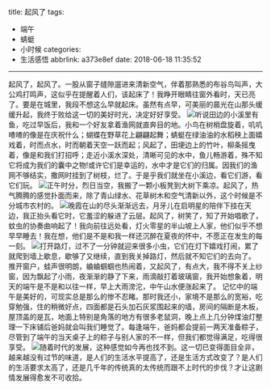 title: 起风了
tags:
  - 端午
  - 蜻蜓
  - 小时候
categories:
  - 生活感悟
abbrlink: a373e8ef
date: 2018-06-18 11:35:52
---
起风了，起风了。一股从窗子缝隙遛进来清新空气，伴着那熟悉的布谷鸟叫声，大公鸡打鸣声，这似乎在提醒着人们，该起床了！我睁开眼睛往窗外看时，天已亮了。要是在城里，我段不想这么早就起床。虽然有点早，可美丽的晨光在山那头缓缓升起，我终于败给这一切的美好时光，决定好好享受。
![](https://raw.githubusercontent.com/dinphy/dinphy.github.io/master/images/IMG_20180618_085310.jpg)听说田边的小溪里有鱼，吃过早饭后，我和一个好友拿着渔网就直奔目的地。小鸟在树梢盘旋着，叽叽喳喳的像是在庆祝什么；蝴蝶在野草花上翩翩起舞；蜻蜓在绿油油的水稻秧上面嬉戏着，时而点水，时而朝着天空一跃而起；风起了，田埂边上的竹叶，柳条摇曳着，像是和我们打招呼；走近小溪水深处，清晰可见的水中，鱼儿畅游着，殊不知它将成为我们的囊中之物!或许它们是幸运的，水中才是它们的归属。因我们的渔网不够结实，撒网时挂到了树枝，烂了。于是乎我们就坐在小溪边，看它们游，看它们玩。
![](https://raw.githubusercontent.com/dinphy/dinphy.github.io/master/images/IMG_20180616_144534.jpg)正午时分，烈日当空，我搬了一颗小板凳到大树下乘凉。起风了，热气腾腾的感觉扑面而来，除了青山绿水、花草树木和空气清新以外，这个时候是不分城市农村的。
![](https://raw.githubusercontent.com/dinphy/dinphy.github.io/master/images/IMG_20180616_160042.jpg)晚霞在山的尽头渐渐远去，月牙儿在启明星的陪伴下挂在天边，我正抬头看它时，它羞涩的躲进了云层。起风了，树笑了，知了开始唱歌了，蚊虫的协奏曲​响起了！我向前往远处看，灯火零星的半山坡上人家，他们似乎不想早早睡去！我在想，他们是不是和我一样还沉醉在夏夜的怀中，不愿正在发生的每一刻。
![](https://raw.githubusercontent.com/dinphy/dinphy.github.io/master/images/IMG_20180617_193946.jpg)打开路灯，过不了一分钟就迎来很多小虫，它们在灯下嬉戏打闹，累了就爬到墙上歇息，歇够了又继续，直到我关掉路灯，然后就不知它们的去向了。
推开窗户，蛙声很明朗，蛐蛐蝈蝈也热闹着，又起风了，有点大，我不得不关上纱窗，因为飘起了小雨，夜渐渐的静了下来，雨滴敲打着玻璃窗，我开始想象着，明天的端午是不是和以往一样，早上大雨滂沱，中午山水便涨起来了。
记忆中的端午是美好的，可现实总是那么的惨不忍睹。那时我还小，家境不是那么的宽裕，吃穿勉强，住的稍微好点，四面都是石头加石灰浆围起来的墙，房间的隔断是木板，屋顶盖的是瓦，地面上特别是角落的地方有很多老鼠洞，晚上点上几分钟煤油灯整理一下床铺后爸妈就会叫我们睡觉了。每逢端午，爸妈都会提前一两天准备粽子，尽管到了端午的当天桌子上的粽子与别人家的不一样，但我们都觉得满足，吃得很享受。
![](https://raw.githubusercontent.com/dinphy/dinphy.github.io/master/images/IMG_20180618_082112.jpg)随着时代的发展，这种感觉如今再也找不到。这一切已变得面目全非，越来越没有过节的味道，是人们的生活水平提高了，还是生活方式改变了？是人们的生活要求太高了，还是几千年的传统真的太传统而跟不上时代的步伐？才让这剧情发展得愈发不可收拾。